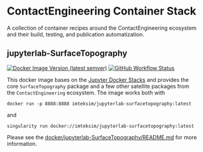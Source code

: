# ContactEngineering Container Stack

A collection of container recipes around the ContactEngineering ecosystem and their build, testing, and publication automatization.

## jupyterlab-SurfaceTopography

[![Docker Image Version (latest semver)](https://img.shields.io/docker/v/imteksim/jupyterlab-surfacetopography?label=dockerhub)](https://hub.docker.com/repository/docker/imteksim/jupyterlab-surfacetopography) [![GitHub Workflow Status](https://img.shields.io/github/actions/workflow/status/ContactEngineering/ce-container-stack/build-and-test.yml?branch=master)](https://github.com/ContactEngineering/ce-container-stack/actions?query=workflow%3Abuild-and-test)

This docker image bases on the [Jupyter Docker Stacks](https://jupyter-docker-stacks.readthedocs.io/en/latest/)
and provides the core `SurfaceTopography` package and a few other satellite packages from the 
`ContactEngineering` ecosystem. The image works both with

    docker run -p 8888:8888 imteksim/jupyterlab-surfacetopography:latest

and

    singularity run docker://imteksim/jupyterlab-surfacetopography:latest

Please see the [docker/jupyterlab-SurfaceTopography/README.md](docker/jupyterlab-SurfaceTopography/README.md) for more information.
